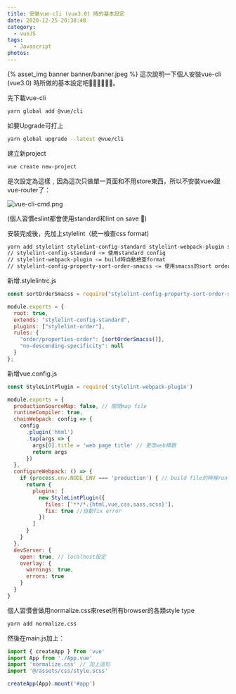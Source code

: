 ```yaml
---
title: 安裝vue-cli (vue3.0) 時的基本設定
date: 2020-12-25 20:38:48
category: 
  - vueJS
tags:
  - Javascript
photos:
---
```


{% asset_img banner banner/banner.jpeg %}
這次說明一下個人安裝vue-cli (vue3.0) 時所做的基本設定吧👋🏻👋🏻👋🏻。

先下載vue-cli

```bash
yarn global add @vue/cli
```

如要Upgrade可打上

```bash
yarn global upgrade --latest @vue/cli
```

建立新project

```bash
vue create new-project
```

<!-- more -->

是次設定為這樣﹐因為這次只做單一頁面和不用store東西，所以不安裝vuex跟vue-router了：

![vue-cli-cmd.png](vue-cli-cmd.png)

(個人習慣eslint都會使用standard和lint on save 🤧)

安裝完成後，先加上stylelint（統一檢查css format)

```bash
yarn add stylelint stylelint-config-standard stylelint-webpack-plugin stylelint-config-property-sort-order-smacss
// stylelint-config-standard <= 使用standard config
// stylelint-webpack-plugin <= build時自動檢查format
// stylelint-config-property-sort-order-smacss <= 使用smacss的sort order
```

新增.stylelintrc.js

```jsx
const sortOrderSmacss = require("stylelint-config-property-sort-order-smacss/generate");

module.exports = {
  root: true,
  extends: "stylelint-config-standard",
  plugins: ["stylelint-order"],
  rules: {
    "order/properties-order": [sortOrderSmacss()],
    "no-descending-specificity": null
  }
};
```

新增vue.config.js

```jsx
const StyleLintPlugin = require('stylelint-webpack-plugin')

module.exports = {
  productionSourceMap: false, // 關閉map file
  runtimeCompiler: true,
  chainWebpack: config => {
    config
      .plugin('html')
      .tap(args => {
        args[0].title = 'web page title' // 更改web標題
        return args
      })
  },
  configureWebpack: () => {
    if (process.env.NODE_ENV === 'production') { // build file的時候run一下stylelint
      return {
        plugins: [ 
          new StyleLintPlugin({
            files: ['**/*.{html,vue,css,sass,scss}'],
            fix: true //自動fix error
          })
        ]
      }
    }
  },
  devServer: {
    open: true, // localhost設定
    overlay: {
      warnings: true,
      errors: true
    }
  }
}
```

個人習慣會做用normalize.css來reset所有browser的各類style type

```bash
yarn add normalize.css
```

然後在main.js加上：

```jsx
import { createApp } from 'vue'
import App from './App.vue'
import 'normalize.css' // 加上這句
import '@/assets/css/style.scss'

createApp(App).mount('#app')
```